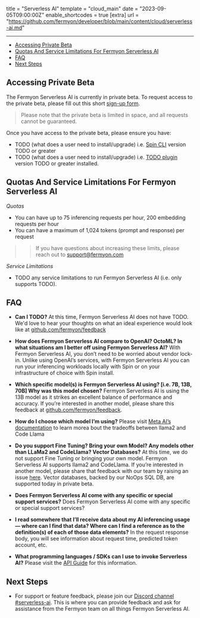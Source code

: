 title = "Serverless AI"
template = "cloud_main"
date = "2023-09-05T09:00:00Z"
enable_shortcodes = true
[extra]
url = "https://github.com/fermyon/developer/blob/main/content/cloud/serverless-ai.md"

---
- [Accessing Private Beta](#accessing-private-beta)
- [Quotas And Service Limitations For Fermyon Serverless AI](#quotas-and-service-limitations-for-fermyon-serverless-ai)
- [FAQ](#faq)
- [Next Steps](#next-steps)

## Accessing Private Beta

The Fermyon Serverless AI is currently in private beta. To request access to the private beta, please fill out this short [sign-up form](https://fibsu0jcu2g.typeform.com/to/mNzgXRvB#hubspot_utk=xxxxx&hubspot_page_name=xxxxx&hubspot_page_url=xxxxx).
 
> Please note that the private beta is limited in space, and all requests cannot be guaranteed. 

Once you have access to the private beta, please ensure you have:
- TODO (what does a user need to install/upgrade) i.e. [Spin CLI](./cli-reference.md) version TODO or greater
- TODO (what does a user need to install/upgrade) i.e. [TODO plugin](TODO) version TODO or greater installed. 

## Quotas And Service Limitations For Fermyon Serverless AI

*Quotas* 
* You can have up to 75 inferencing requests per hour, 200 embedding requests per hour
* You can have a maximum of 1,024 tokens (prompt and response) per request

>> If you have questions about increasing these limits, please reach out to [support@fermyon.com](mailto://support@fermyon.com)

*Service Limitations*
* TODO any service limitations to run Fermyon Serverless AI (i.e. only supports TODO).

## FAQ

- **Can I TODO?**
At this time, Fermyon Serverless AI does not have TODO. We'd love to hear your thoughts on what an ideal experience would look like at [github.com/fermyon/feedback](https://github.com/fermyon/feedback)

- **How does Fermyon Serverless AI compare to OpenAI? OctoML? In what situations am I better off using Fermyon Serverless AI?**
With Fermyon Serverless AI, you don’t need to be worried about vendor lock-in. Unlike using OpenAI’s services, with Fermyon Serverless AI you can run your inferencing workloads locally with Spin or on your infrastructure of choice with Spin install. 

- **Which specific model(s) is Fermyon Serverless AI using? [i.e. 7B, 13B, 70B] Why was this model chosen?**
Fermyon Serverless AI is using the 13B model as it strikes an excellent balance of performance and accuracy. If you’re interested in another model, please share this feedback at [github.com/fermyon/feedback](github.com/fermyon/feedback).

- **How do I choose which model I’m using?**
Please visit [Meta AI’s documentation](https://ai.meta.com/resources/models-and-libraries/llama/) to learn morea bout the tradeoffs between llama2 and Code Llama

- **Do you support Fine Tuning? Bring your own Model? Any models other than LLaMa2 and CodeLlama? Vector Databases?**
At this time, we do not support Fine Tuning or bringing your own model. Fermyon Serverless AI supports llama2 and CodeLlama. If you’re interested in another model, please share that feedback with our team by raising an issue [here](https://github.com/fermyon/feedback/issues/new/choose). Vector databases, backed by our NoOps SQL DB, are supported today in private beta.

- **Does Fermyon Serverless AI come with any specific or special support services?**
Does Fermyon Serverless AI come with any specific or special support services?

- **I read somewhere that I’ll receive data about my AI inferencing usage — where can I find that data? Where can I find a reference as to the definition(s) of each of those data elements?**
In the request response body, you will see information about request time, predicted token account, etc. 

- **What programming languages / SDKs can I use to invoke Serverless AI?**
Please visit the [API Guide](/spin/api-guide.md) for this information.

## Next Steps

* For support or feature feedback, please join our [Discord channel #serverless-ai](https://www.fermyon.com/discord). This is where you can provide feedback and ask for assistance from the Fermyon team on all things Fermyon Serverless AI. 



